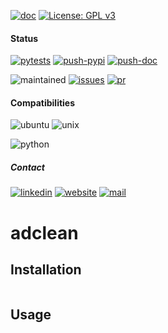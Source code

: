 [![doc](https://img.shields.io/badge/-Documentation-blue)](https://advestis.github.io/adclean)
[![License: GPL v3](https://img.shields.io/badge/License-GPL%20v3-blue.svg)](https://www.gnu.org/licenses/gpl-3.0)

#### Status
[![pytests](https://github.com/Advestis/adclean/actions/workflows/pull-request.yml/badge.svg)](https://github.com/Advestis/adclean/actions/workflows/pull-request.yml)
[![push-pypi](https://github.com/Advestis/adclean/actions/workflows/push-pypi.yml/badge.svg)](https://github.com/Advestis/adclean/actions/workflows/push-pypi.yml)
[![push-doc](https://github.com/Advestis/adclean/actions/workflows/push-doc.yml/badge.svg)](https://github.com/Advestis/adclean/actions/workflows/push-doc.yml)

![maintained](https://img.shields.io/badge/Maintained%3F-yes-green.svg)
[![issues](https://img.shields.io/github/issues/Advestis/adclean.svg)](https://github.com/Advestis/adclean/issues)
[![pr](https://img.shields.io/github/issues-pr/Advestis/adclean.svg)](https://github.com/Advestis/adclean/pulls)


#### Compatibilities
![ubuntu](https://img.shields.io/badge/Ubuntu-supported--tested-success)
![unix](https://img.shields.io/badge/Other%20Unix-supported--untested-yellow)

![python](https://img.shields.io/pypi/pyversions/adclean)


##### Contact
[![linkedin](https://img.shields.io/badge/LinkedIn-Advestis-blue)](https://www.linkedin.com/company/advestis/)
[![website](https://img.shields.io/badge/website-Advestis.com-blue)](https://www.advestis.com/)
[![mail](https://img.shields.io/badge/mail-maintainers-blue)](mailto:pythondev@advestis.com)

# adclean


## Installation

```

```

## Usage

```python

```